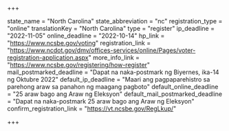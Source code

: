 +++

state_name = "North Carolina"
state_abbreviation = "nc"
registration_type = "online"
translationKey = "North Carolina"
type = "register"
ip_deadline = "2022-11-05"
online_deadline = "2022-10-14"
hp_link = "https://www.ncsbe.gov/voting"
registration_link = "https://www.ncdot.gov/dmv/offices-services/online/Pages/voter-registration-application.aspx"
more_info_link = "https://www.ncsbe.gov/registering/how-register"
mail_postmarked_deadline = "Dapat na naka-postmark ng Biyernes, ika-14 ng Oktubre 2022"
default_ip_deadline = "Maari ang pagpaparehistro sa parehong araw sa panahon ng maagang pagboto"
default_online_deadline = "25 araw bago ang Araw ng Eleksyon"
default_mail_postmarked_deadline = "Dapat na naka-postmark  25 araw bago ang Araw ng Eleksyon"
confirm_registration_link = "https://vt.ncsbe.gov/RegLkup/"

+++
